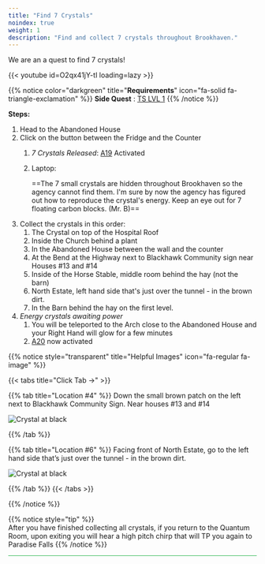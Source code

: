 ```yaml
---
title: "Find 7 Crystals"
noindex: true
weight: 1
description: "Find and collect 7 crystals throughout Brookhaven."
---
```


We are an a quest to find 7 crystals!

{{< youtube id=O2qx41jY-tI loading=lazy >}}


{{% notice color="darkgreen" title="**Requirements**" icon="fa-solid fa-triangle-exclamation"  %}}
**Side Quest** : [TS LVL 1](/lore/special_tools/ts_level_1)
{{% /notice %}}

**Steps:**

1. Head to the Abandoned House
2. Click on the button between the Fridge and the Counter
	1. _7 Crystals Released_: [A19](/casebook/light_panel#a19) Activated
	2. Laptop:
	
		==The 7 small crystals are hidden throughout Brookhaven so the agency cannot find them. I'm sure by now the agency has figured out how to reproduce the crystal's energy. Keep an eye out for 7 floating carbon blocks. (Mr. B)==
3. Collect the crystals in this order: 
	1. The Crystal on top of the Hospital Roof
	2. Inside the Church behind a plant
	3. In the Abandoned House between the wall and the counter
	4. At the Bend at the Highway next to Blackhawk Community sign near Houses #13 and #14
	5. Inside of the Horse Stable, middle room behind the hay (not the barn)
	6. North Estate, left hand side that's just over the tunnel - in the brown dirt.
	7. In the Barn behind the hay on the first level.
4. _Energy crystals awaiting power_
	1. You will be teleported to the Arch close to the Abandoned House and your Right Hand will glow for a few minutes
	2. [A20](/casebook/light_panel#a20) now activated




{{% notice style="transparent" title="Helpful Images" icon="fa-regular fa-image" %}}

{{< tabs title="Click Tab ->" >}}

{{% tab title="Location #4" %}}
Down the small brown patch on the left next to Blackhawk Community Sign. Near houses #13 and #14

![Crystal at black](/images/bh/a19-collect-bend.jpg)


{{% /tab %}}

{{% tab title="Location #6" %}}
Facing front of North Estate, go to the left hand side that’s just over the tunnel - in the brown dirt.

![Crystal at black](/images/bh/a19-collect-northestate.jpg)

{{% /tab %}}
{{< /tabs >}}

{{% /notice %}}

{{% notice style="tip" %}}	
After you have finished collecting all crystals, if you return to the Quantum Room, upon exiting you will hear a high pitch chirp that will TP you again to Paradise Falls
{{% /notice %}}

<hr style="background-color: #28b44c" size=8>
